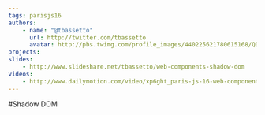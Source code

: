 ```yaml
---
tags: parisjs16
authors:
    - name: "@tbassetto"
      url: http://twitter.com/tbassetto
      avatar: http://pbs.twimg.com/profile_images/440225621780615168/QD6srNEX_bigger.jpeg
projects:
slides:
    - http://www.slideshare.net/tbassetto/web-components-shadow-dom
videos:
    - http://www.dailymotion.com/video/xp6ght_paris-js-16-web-components_tech
---
```

#Shadow DOM

